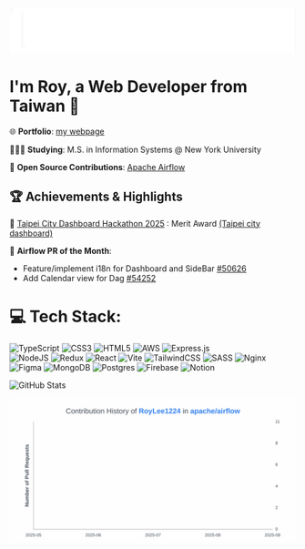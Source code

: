 <img height=80 src="intro.gif">

# I'm Roy, a Web Developer from Taiwan 👋
🌐 **Portfolio**: [my webpage](https://g-portfolio.netlify.app/)<br>

👨🏼‍🎓 **Studying**: M.S. in Information Systems @ New York University

🚀 **Open Source Contributions**: [Apache Airflow](https://github.com/apache/airflow)

## 🏆 Achievements & Highlights
🏅 [Taipei City Dashboard Hackathon 2025](https://codefest.taipei/2025-spring/past) : Merit Award [(Taipei city dashboard)](https://citydashboard.taipei/dashboard?index=metro&city=taipei)

🌟 **Airflow PR of the Month**: 
- Feature/implement i18n for Dashboard and SideBar [#50626](https://github.com/apache/airflow/pull/50626)
- Add Calendar view for Dag [#54252](https://github.com/apache/airflow/pull/54252)



# 💻 Tech Stack:

![TypeScript](https://img.shields.io/badge/typescript-%23007ACC.svg?style=for-the-badge&logo=typescript&logoColor=white)
![CSS3](https://img.shields.io/badge/css3-%231572B6.svg?style=for-the-badge&logo=css3&logoColor=white)
![HTML5](https://img.shields.io/badge/html5-%23E34F26.svg?style=for-the-badge&logo=html5&logoColor=white)
![AWS](https://img.shields.io/badge/AWS-%23FF9900.svg?style=for-the-badge&logo=amazon-aws&logoColor=white)
![Express.js](https://img.shields.io/badge/express.js-%23404d59.svg?style=for-the-badge&logo=express&logoColor=%2361DAFB)  
![NodeJS](https://img.shields.io/badge/node.js-6DA55F?style=for-the-badge&logo=node.js&logoColor=white)
![Redux](https://img.shields.io/badge/redux-%23593d88.svg?style=for-the-badge&logo=redux&logoColor=white)
![React](https://img.shields.io/badge/react-%2320232a.svg?style=for-the-badge&logo=react&logoColor=%2361DAFB)
![Vite](https://img.shields.io/badge/vite-%23646CFF.svg?style=for-the-badge&logo=vite&logoColor=white)
![TailwindCSS](https://img.shields.io/badge/tailwindcss-%2338B2AC.svg?style=for-the-badge&logo=tailwind-css&logoColor=white)
![SASS](https://img.shields.io/badge/SASS-hotpink.svg?style=for-the-badge&logo=SASS&logoColor=white)
![Nginx](https://img.shields.io/badge/nginx-%23009639.svg?style=for-the-badge&logo=nginx&logoColor=white)
![Figma](https://img.shields.io/badge/figma-%23F24E1E.svg?style=for-the-badge&logo=figma&logoColor=white)
![MongoDB](https://img.shields.io/badge/MongoDB-%234ea94b.svg?style=for-the-badge&logo=mongodb&logoColor=white)
![Postgres](https://img.shields.io/badge/postgres-%23316192.svg?style=for-the-badge&logo=postgresql&logoColor=white)
![Firebase](https://img.shields.io/badge/Firebase-039BE5?style=for-the-badge&logo=Firebase&logoColor=white)
![Notion](https://img.shields.io/badge/Notion-%23000000.svg?style=for-the-badge&logo=notion&logoColor=white)

![GitHub Stats](https://github-readme-stats.vercel.app/api?username=RoyLee1224&show_icons=true&theme=react&hide_border=true&bg_color=0D1117)

<a href="https://github.com/peterxcli/gh-contribution-graph-action/tree/main/">
  <img
      src="./images/RoyLee1224-apache-airflow-contribution-graph.svg"
      alt="GitHub Contribution Graph"
  />
</a>
